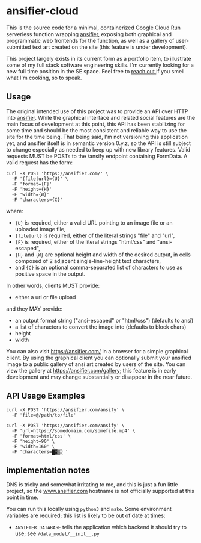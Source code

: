 # ansifier-cloud

This is the source code for a minimal, containerized Google Cloud Run serverless function wrapping
[ansifier](https://github.com/amminer/ansifier),
exposing both graphical and programmatic web frontends for the function,
as well as a gallery of user-submitted text art created on the site (this feature is under
development).

This project largely exists in its current form as a portfolio item, to illustrate some of my full
stack software engineering skills. I'm currently looking for a new full time position in the SE space.
Feel free to [reach out ](https://linkedin.com/in/ameliamminer/)if you smell what I'm cooking, so to speak.

## Usage

The original intended use of this project was to provide an API over HTTP into
[ansifier](https://github.com/amminer/ansifier/). While the graphical interface and related social
features are the main focus of development at this point, this API has been stabilizing for some
time and should be the most consistent and reliable way to use the site for the time being. That
being said, I'm not versioning this application yet, and ansifier itself is in semantic version
0.y.z, so the API is still subject to change especially as needed to keep up with new library
features. Valid requests MUST be POSTs to the /ansify endpoint containing FormData.
A valid request has the form:
```
curl -X POST 'https://ansifier.com/' \
  -F '{file|url}={U}' \
  -F 'format={F}'
  -F 'height={H}'
  -F 'width={W}'
  -F 'characters={C}'
```
where:
* `{U}` is required, either a valid URL pointing to an image file or an uploaded image file,
* `{file|url}` is required, either of the literal strings "file" and "url",
* `{F}` is required, either of the literal strings "html/css" and "ansi-escaped",
* `{H}` and `{W}` are optional height and width of the desired output, in cells composed of 2 adjacent
single-line-height text characters,
* and `{C}` is an optional comma-separated list of characters to use as positive space in the output.

In other words, clients MUST provide:

* either a url or file upload

and they MAY provide:

* an output format string ("ansi-escaped" or "html/css") (defaults to ansi)
* a list of characters to convert the image into (defaults to block chars)
* height
* width

You can also visit https://ansifier.com/ in a browser for a simple graphical client.
By using the graphical client you can optionally submit your ansified image to a public gallery of ansi
art created by users of the site. You can view the gallery at https://ansifier.com/gallery; this feature
is in early development and may change substantially or disappear in the near future.

## API Usage Examples

```
curl -X POST 'https://ansifier.com/ansify' \
  -F 'file=@/path/to/file'
```

```
curl -X POST 'https://ansifier.com/ansify' \
  -F 'url=https://somedomain.com/somefile.mp4' \
  -F 'format=html/css' \
  -F 'height=90' \
  -F 'width=160' \
  -F 'characters=█▓▒░ '
```

## implementation notes

DNS is tricky and somewhat irritating to me, and this is just a fun little project,
so the www.ansifier.com hostname is not officially supported at this point in time.

You can run this locally using `python3` and `make`.
Some environment variables are required; this list is likely to be out of date at times:

* `ANSIFIER_DATABASE` tells the application which backend it should try to use; see
  `/data_model/__init__.py`
